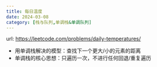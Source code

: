 ```yaml
---
title: 每日温度
date: 2024-03-08
category: [栈与队列,单调栈&单调队列]
---
```


url: https://leetcode.com/problems/daily-temperatures/



- 用单调栈解决的模型：查找下一个更大/小的元素的距离
- 单调栈的核心思想：只遍历一次，不进行任何回退/重复遍历

